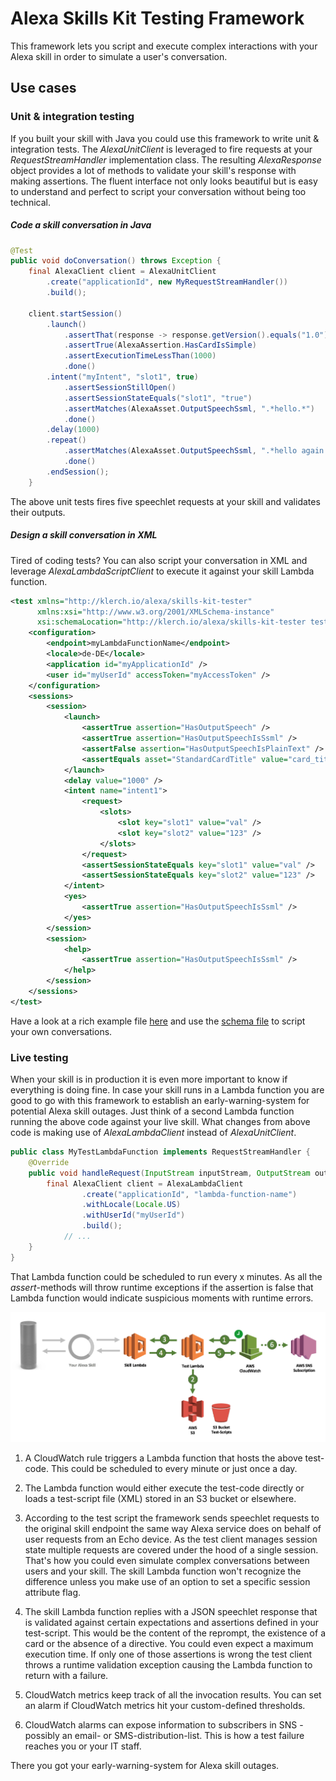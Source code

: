 # Alexa Skills Kit Testing Framework
This framework lets you script and execute complex interactions with your Alexa skill 
in order to simulate a user's conversation. 

## Use cases
### Unit & integration testing
If you built your skill with Java you could use this framework to write unit & integration
tests. The _AlexaUnitClient_ is leveraged to fire requests at your _RequestStreamHandler_ implementation
 class. The resulting _AlexaResponse_ object provides a lot of methods to validate your skill's response
 with making assertions. The fluent interface not only looks beautiful but is easy to understand
 and perfect to script your conversation without being too technical.

##### Code a skill conversation in Java
```java
@Test
public void doConversation() throws Exception {
    final AlexaClient client = AlexaUnitClient
        .create("applicationId", new MyRequestStreamHandler())
        .build();
        
    client.startSession()
        .launch()
            .assertThat(response -> response.getVersion().equals("1.0"))
            .assertTrue(AlexaAssertion.HasCardIsSimple)
            .assertExecutionTimeLessThan(1000)
            .done()
        .intent("myIntent", "slot1", true)
            .assertSessionStillOpen()
            .assertSessionStateEquals("slot1", "true")
            .assertMatches(AlexaAsset.OutputSpeechSsml, ".*hello.*")
            .done()
        .delay(1000)
        .repeat()
            .assertMatches(AlexaAsset.OutputSpeechSsml, ".*hello again.*")
            .done()
        .endSession();
    }
```
The above unit tests fires five speechlet requests at your skill and validates
their outputs. 

##### Design a skill conversation in XML
Tired of coding tests? You can also script your conversation in XML and leverage
_AlexaLambdaScriptClient_ to execute it against your skill Lambda function.

```xml
<test xmlns="http://klerch.io/alexa/skills-kit-tester"
      xmlns:xsi="http://www.w3.org/2001/XMLSchema-instance"
      xsi:schemaLocation="http://klerch.io/alexa/skills-kit-tester testScript.xsd">
    <configuration>
        <endpoint>myLambdaFunctionName</endpoint>
        <locale>de-DE</locale>
        <application id="myApplicationId" />
        <user id="myUserId" accessToken="myAccessToken" />
    </configuration>
    <sessions>
        <session>
            <launch>
                <assertTrue assertion="HasOutputSpeech" />
                <assertTrue assertion="HasOutputSpeechIsSsml" />
                <assertFalse assertion="HasOutputSpeechIsPlainText" />
                <assertEquals asset="StandardCardTitle" value="card_title" />
            </launch>
            <delay value="1000" />
            <intent name="intent1">
                <request>
                    <slots>
                        <slot key="slot1" value="val" />
                        <slot key="slot2" value="123" />
                    </slots>
                </request>
                <assertSessionStateEquals key="slot1" value="val" />
                <assertSessionStateEquals key="slot2" value="123" />
            </intent>
            <yes>
                <assertTrue assertion="HasOutputSpeechIsSsml" />
            </yes>
        </session>
        <session>
            <help>
                <assertTrue assertion="HasOutputSpeechIsSsml" />
            </help>
        </session>
    </sessions>
</test>
```
Have a look at a rich example file [here](/src/test/resources/script-max.xml) and use the 
[schema file](/src/main/resources/testScript.xsd) to script your own conversations.

### Live testing
When your skill is in production it is even more important to know if everything
is doing fine. In case your skill runs in a Lambda function you are good to go with this 
framework to establish an early-warning-system for potential Alexa skill outages. 
Just think of a second Lambda function running the above code against your
live skill. What changes from above code is making use of _AlexaLambdaClient_ instead of _AlexaUnitClient_.

```java
public class MyTestLambdaFunction implements RequestStreamHandler {
    @Override
    public void handleRequest(InputStream inputStream, OutputStream outputStream, Context context) throws IOException {
        final AlexaClient client = AlexaLambdaClient
                .create("applicationId", "lambda-function-name") 
                .withLocale(Locale.US)
                .withUserId("myUserId")
                .build();
            // ...
    }
}
```

That Lambda function could be scheduled to run every x minutes. As all the
 _assert_-methods will throw runtime exceptions if the assertion is false that Lambda function
 would indicate suspicious moments with runtime errors.
 
![](docs/live-testing.png)

1. A CloudWatch rule triggers a Lambda function that hosts the above test-code. This could be 
scheduled to every minute or just once a day.

2. The Lambda function would either execute the test-code directly or loads
 a test-script file (XML) stored in an S3 bucket or elsewhere. 
 
3. According to the test script the framework sends speechlet requests to the original skill
endpoint the same way Alexa service does on behalf of user requests from an Echo device. As the test
client manages session state multiple requests are covered under the hood of a single session. That's
how you could even simulate complex conversations between users and your skill. The skill Lambda function
won't recognize the difference unless you make use of an option to set a specific session attribute flag.

4. The skill Lambda function replies with a JSON speechlet response that is validated against certain 
expectations and assertions defined in your test-script. This would be the content of the reprompt, the 
existence of a card or the absence of a directive. You could even expect a maximum execution time. 
If only one of those assertions is wrong the test client throws a runtime validation exception causing the
Lambda function to return with a failure.

5. CloudWatch metrics keep track of all the invocation results. You can set an alarm if CloudWatch metrics
hit your custom-defined thresholds.

6. CloudWatch alarms can expose information to subscribers in SNS - possibly an email- or SMS-distribution-list.
This is how a test failure reaches you or your IT staff.

There you got your early-warning-system for Alexa skill outages.